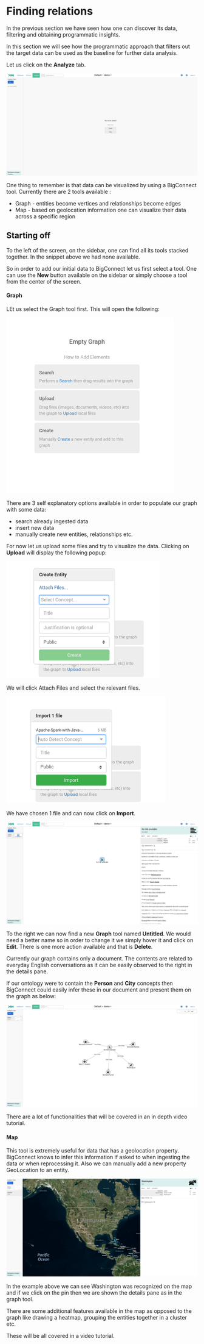 # Finding relations

In the previous section we have seen how one can discover its data, filtering and obtaining programmatic insights.

In this section we will see how the programmatic approach that filters out the target data can be used as the baseline for further data analysis.

Let us click on the **Analyze** tab.

![](../../.gitbook/assets/image%20%2836%29.png)

One thing to remember is that data can be visualized by using a BigConnect tool. Currently there are 2 tools available :

* Graph - entities become vertices and relationships become edges
* Map - based on geolocation information one can visualize their data across a specific region

## Starting off

To the left of the screen, on the sidebar, one can find all its tools stacked together. In the snippet above we had none available. 

So in order to add our initial data to BigConnect let us first select a tool. One can use the **New** button available on the sidebar or simply choose a tool from the center of the screen.

#### Graph

LEt us select the Graph tool first. This will open the following:

![](../../.gitbook/assets/image%20%2851%29.png)

There are 3 self explanatory options available in order to populate our graph with some data:

* search already ingested data 
* insert new data
* manually create new entities, relationships etc.

For now let us upload some files and try to visualize the data. Clicking on **Upload** will display the following popup:

![](../../.gitbook/assets/image%20%2850%29.png)

We will click Attach Files and select the relevant files.

![](../../.gitbook/assets/image%20%2845%29.png)

We have chosen 1 file and can now click on **Import**.

![](../../.gitbook/assets/image%20%2826%29.png)

To the right we can now find a new **Graph** tool named **Untitled**. We would need a better name so in order to change it we simply hover it and click on **Edit**. There is one more action available and that is **Delete**.

Currently our graph contains only a document. The contents are related to everyday English conversations as it can be easily observed to the right in the details pane.

If our ontology were to contain the **Person** and **City** concepts then BigConnect could easily infer these in our document and present them on the graph as below:

![](../../.gitbook/assets/image%20%2858%29.png)

There are a lot of functionalities that will be covered in an in depth video tutorial.

#### Map

This tool is extremely useful for data that has a geolocation property. BigConnect knows to infer this information if asked to when ingesting the data or when reprocessing it. Also we can manually add a new property GeoLocation to an entity.

![](../../.gitbook/assets/image%20%2824%29.png)

In the example above we can see Washington was recognized on the map and if we click on the pin then we are shown the details pane as in the graph tool.

There are some additional features available in the map as opposed to the graph like drawing a heatmap, grouping the entities together in a cluster etc. 

These will be all covered in a video tutorial.

